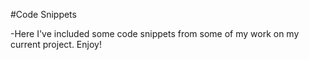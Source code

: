 #Code Snippets

-Here I've included some code snippets from some of my work on my current project. Enjoy!
